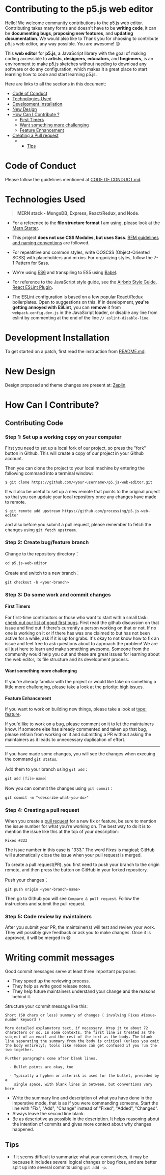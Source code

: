 # Contributing to the p5.js web editor 

Hello! We welcome community contributions to the p5.js web editor. Contributing takes many forms and doesn't have to be **writing code**, it can be **documenting bugs**, **proposing new features**, and **updating documentation**. We would also like to Thank you for choosing to contribute p5.js web editor, any way possible. You are awesome! :blush:

This **web editor** for **p5.js**, a JavaScript library with the goal of making coding accessible to **artists**, **designers**, **educators**, and **beginners**, is an environment to make p5.js sketches without needing to download any software or do any configuration, which makes it a great place to start learning how to code and start learning p5.js.

Here are links to all the sections in this document:

<!-- If you change any of the headings in this document, remember to update the table of contents. -->

- [Code of Conduct](#code-of-conduct)
- [Technologies Used](#technologies-used)
- [Development Installation](#development-installation)
- [New Design](#new-design)
- [How Can I Contribute ?](#how-can-i-contribute?)
  - [First Timers](#first-timers)
  - [Want something more challenging](#want-something-more-challenging)
  - [Feature Enhancement](#feature-enhancement)
- [Creating a Pull request](#creating-a-pull-request)
  - - [Tips](#tips)

# Code of Conduct

Please follow the guidelines mentioned at [CODE OF CONDUCT.md](https://github.com/processing/p5.js-web-editor/blob/master/CODE_OF_CONDUCT.md#p5js-code-of-conduct).

# Technologies Used

 > **MERN stack - MongoDB, Express, React/Redux, and Node**. 
 
 - For a reference to the **file structure format** I am using, please look at the [Mern Starter](https://github.com/Hashnode/mern-starter).

 - This project **does not use CSS Modules, but uses Sass**. [BEM guidelines and naming conventions](http://getbem.com/) are followed. 
 
 - For repeatitive and common styles, write OOSCSS (Object-Oriented SCSS) with placeholders and mixins. For organizing styles, follow the 7-1 Pattern for Sass.

 - We're using [ES6](http://es6-features.org/) and transpiling to ES5 using [Babel](https://babeljs.io/). 

 - For reference to the JavaScript style guide, see the [Airbnb Style Guide](https://github.com/airbnb/javascript), [React ESLint Plugin](https://github.com/yannickcr/eslint-plugin-react).

 - The ESLint configuration is based on a few popular React/Redux boilerplates. Open to suggestions on this. If in development, **you're getting annoyed with ESLint**, you can **remove** it from `webpack.config.dev.js` in the JavaScript loader, or disable any line from eslint by commenting at the end of the line `// eslint-disable-line`.

# Development Installation

To get started on a patch, first read the instruction from [README.md](https://github.com/processing/p5.js-web-editor#development-installation).

# New Design

Design proposed and theme changes are present at: [Zeplin](https://scene.zeplin.io/project/55f746c54a02e1e50e0632c3).

# How Can I Contribute?

## Contributing Code

### Step 1: Set up a working copy on your computer

First you need to set up a local fork of our project, so press the "fork" button in Github. This will create a copy of our project in your Github account.

Then you can clone the project to your local machine by entering the following command into a terminal window:

	$ git clone https://github.com/<your-username>/p5.js-web-editor.git

It will also be useful to set up a new remote that points to the original project so that you can update your local repository once any changes have made to remote.

	$ git remote add upstream https://github.com/processing/p5.js-web-editor

and also before you submit a pull request, please remember to fetch the changes using  `git fetch upstream`.

### Step 2: Create bug/feature branch

Change to the repository directory：

	cd p5.js-web-editor


Create and switch to a new branch： 
	
	git checkout -b <your-branch>

### Step 3: Do some work and commit changes

#### First Timers
For first-time contributors or those who want to start with a small task: [check out our list of good first bugs](https://github.com/processing/p5.js-web-editor/labels/good%20first%20issue). First read the github discussion on that issue and find out if there's currently a person working on that or not. If no one is working on it or if there has was one claimed to but has not been active for a while, ask if it is up for grabs. It's okay to not know how to fix an issue and feel free to ask questions about to approach the problem! We are all just here to learn and make something awesome. Someone from the community would help you out and these are great issues for learning about the web editor, its file structure and its development process.

#### Want something more challenging
If you're already familiar with the project or would like take on something a little more challenging, please take a look at the [priority: high](https://github.com/processing/p5.js-web-editor/labels/priority%3Ahigh) issues.

#### Feature Enhancement
If you want to work on building new things, please take a look at [type: feature](https://github.com/processing/p5.js-web-editor/labels/type%3Afeature).

If you'd like to work on a bug, please comment on it to let the maintainers know.
If someone else has already commented and taken up that bug, please refrain from working on it and submitting
a PR without asking the maintainers as it leads to unnecessary duplication of effort.

***

If you have made some changes, you will see the changes when execuing the command `git status`.

Add them to your branch using `git add`：

	git add [file-name]

Now you can commit the changes using `git commit`：

	git commit -m "<describe-what-you-do>"

### Step 4: Creating a pull request

When you create a [pull request](https://help.github.com/articles/creating-a-pull-request/) for a new fix or feature, be sure to mention the issue number for what you're working on. The best way to do it is to mention the issue like this at the top of your description:

    Fixes #333

The issue number in this case is "333." The word *Fixes* is magical; GitHub will automatically close the issue when your pull request is merged.

To create a pull request(PR), you first need to push your branch to the origin remote, and then press the button on GitHub in your forked repository.

Push your changes：

	git push origin <your-branch-name>

Then go to Github you will see `Compare & pull request`. Follow the instructons and submit the pull request.

### Step 5: Code review by maintainers

After you submit your PR, the maintainer(s) will test and review your work. They will possibly give feedback or ask you to make changes. Once it is approved, it will be merged in :smile:

# Writing commit messages

Good commit messages serve at least three important purposes:

* They speed up the reviewing process.
* They help us write good release notes.
* They help future maintainers understand your change and the reasons behind it.

Structure your commit message like this:

 ```
 Short (50 chars or less) summary of changes ( involving Fixes #Issue-number keyword )

 More detailed explanatory text, if necessary. Wrap it to about 72
 characters or so. In some contexts, the first line is treated as the
 subject of an email and the rest of the text as the body. The blank
 line separating the summary from the body is critical (unless you omit
 the body entirely); tools like rebase can get confused if you run the
 two together.

 Further paragraphs come after blank lines.

   - Bullet points are okay, too

   - Typically a hyphen or asterisk is used for the bullet, preceded by a
     single space, with blank lines in between, but conventions vary here
 ```

* Write the summary line and description of what you have done in the imperative mode, that is as if you were commanding someone. Start the line with "Fix", "Add", "Change" instead of "Fixed", "Added", "Changed".
* Always leave the second line blank.
* Be as descriptive as possible in the description. It helps reasoning about the intention of commits and gives more context about why changes happened.

Tips
----

* If it seems difficult to summarize what your commit does, it may be because it includes several logical changes or bug fixes, and are better split up into several commits using `git add -p`.



